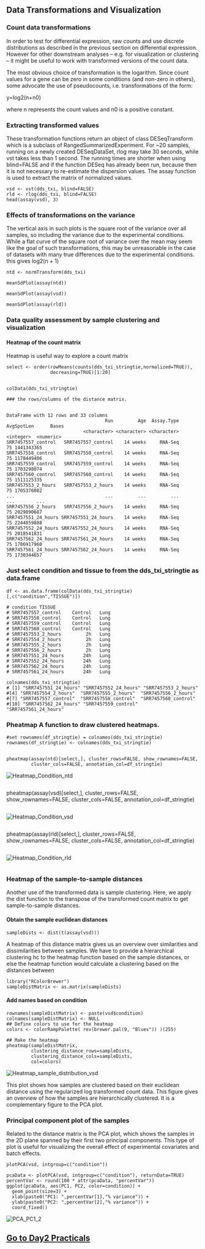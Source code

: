 ## Data Transformations and Visualization

### Count data transformations

In order to test for differential expression, raw counts and use discrete distributions as described in the previous section on differential expression. However for other downstream analyses – e.g. for visualization or clustering – it might be useful to work with transformed versions of the count data.

The most obvious choice of transformation is the logarithm. Since count values for a gene can be zero in some conditions (and non-zero in others), some advocate the use of pseudocounts, i.e. transformations of the form:
  
y=log2(n+n0)

where n represents the count values and n0 is a positive constant.


### Extracting transformed values
These transformation functions return an object of class DESeqTransform which is a subclass of RangedSummarizedExperiment. For ~20 samples, running on a newly created DESeqDataSet, rlog may take 30 seconds, while vst takes less than 1 second. The running times are shorter when using blind=FALSE and if the function DESeq has already been run, because then it is not necessary to re-estimate the dispersion values. The assay function is used to extract the matrix of normalized values.

```
vsd <- vst(dds_txi, blind=FALSE)
rld <- rlog(dds_txi, blind=FALSE)
head(assay(vsd), 3)
```
### Effects of transformations on the variance

The vertical axis in such plots is the square root of the variance over all samples, so including the variance due to the experimental conditions. While a flat curve of the square root of variance over the mean may seem like the goal of such transformations, this may be unreasonable in the case of datasets with many true differences due to the experimental conditions. this gives log2(n + 1)
```
ntd <- normTransform(dds_txi)

meanSdPlot(assay(ntd))

meanSdPlot(assay(vsd))

meanSdPlot(assay(rld))

```
### Data quality assessment by sample clustering and visualization

#### Heatmap of the count matrix
Heatmap is useful way to explore a count matrix

```
select <- order(rowMeans(counts(dds_txi_stringtie,normalized=TRUE)),
                decreasing=TRUE)[1:20]


colData(dds_txi_stringtie)

### the rows/columns of the distance matrix.


DataFrame with 12 rows and 33 columns
                                    Run         Age  Assay.Type AvgSpotLen      Bases
                            <character> <character> <character>  <integer>  <numeric>
SRR7457557_control   SRR7457557_control    14 weeks     RNA-Seq         75 1441343365
SRR7457558_control   SRR7457558_control    14 weeks     RNA-Seq         75 1178449406
SRR7457559_control   SRR7457559_control    14 weeks     RNA-Seq         75 1703298074
SRR7457560_control   SRR7457560_control    14 weeks     RNA-Seq         75 1511125335
SRR7457553_2_hours   SRR7457553_2_hours    14 weeks     RNA-Seq         75 1705376082
...                                 ...         ...         ...        ...        ...
SRR7457556_2_hours   SRR7457556_2_hours    14 weeks     RNA-Seq         75 2029890687
SRR7457551_24_hours SRR7457551_24_hours    14 weeks     RNA-Seq         75 2244859888
SRR7457552_24_hours SRR7457552_24_hours    14 weeks     RNA-Seq         75 2018541831
SRR7457562_24_hours SRR7457561_24_hours    14 weeks     RNA-Seq         75 1786917960
SRR7457561_24_hours SRR7457562_24_hours    14 weeks     RNA-Seq         75 1730344657
```
### Just select condition and tissue to from the dds_txi_stringtie as data.frame

```
df <- as.data.frame(colData(dds_txi_stringtie)[,c("condition","TISSUE")])

# condition TISSUE
# SRR7457557_control    Control   Lung
# SRR7457558_control    Control   Lung
# SRR7457559_control    Control   Lung
# SRR7457560_control    Control   Lung
# SRR7457553_2_hours         2h   Lung
# SRR7457554_2_hours         2h   Lung
# SRR7457555_2_hours         2h   Lung
# SRR7457556_2_hours         2h   Lung
# SRR7457551_24_hours       24h   Lung
# SRR7457552_24_hours       24h   Lung
# SRR7457562_24_hours       24h   Lung
# SRR7457561_24_hours       24h   Lung
```
```
colnames(dds_txi_stringtie) 
# [1] "SRR7457551_24_hours" "SRR7457552_24_hours" "SRR7457553_2_hours" 
#[4] "SRR7457554_2_hours"  "SRR7457555_2_hours"  "SRR7457556_2_hours" 
#[7] "SRR7457557_control"  "SRR7457558_control"  "SRR7457560_control" 
#[10] "SRR7457562_24_hours" "SRR7457559_control"  "SRR7457561_24_hours"
```

### Pheatmap A function to draw clustered heatmaps.
```
#set rownames(df_stringtie) = colnames(dds_txi_stringtie)
rownames(df_stringtie) <- colnames(dds_txi_stringtie)


pheatmap(assay(ntd)[select,], cluster_rows=FALSE, show_rownames=FALSE,
         cluster_cols=FALSE, annotation_col=df_stringtie)
```
![Heatmap_Condition_ntd](https://jl19.github.io/BASH_Training_Course_2023/Docs/R_Scripts/R_Plots/Rplot_heatmap_sample_condition_ntd.png)
```
```
pheatmap(assay(vsd)[select,], cluster_rows=FALSE, show_rownames=FALSE,
         cluster_cols=FALSE, annotation_col=df_stringtie)

```
```
![Heatmap_Condition_vsd](https://jl19.github.io/BASH_Training_Course_2023/Docs/R_Scripts/R_Plots/Rplot_heatmap_sample_condition_vsd.png)


```
```
pheatmap(assay(rld)[select,], cluster_rows=FALSE, show_rownames=FALSE,
         cluster_cols=FALSE, annotation_col=df_stringtie)
```
```
![Heatmap_Condition_rld](https://jl19.github.io/BASH_Training_Course_2023/Docs/R_Scripts/R_Plots/Rplot_heatmap_sample_condition_rld.png)

```
```
### Heatmap of the sample-to-sample distances
Another use of the transformed data is sample clustering. Here, we apply the dist function to the transpose of the transformed count matrix to get sample-to-sample distances.

#### Obtain the sample euclidean distances

```
sampleDists <- dist(t(assay(vsd)))
```
A heatmap of this distance matrix gives us an overview over similarities and dissimilarities between samples. We have to provide a hierarchical clustering hc to the heatmap function based on the sample distances, or else the heatmap function would calculate a clustering based on the distances between 
```
library("RColorBrewer")
sampleDistMatrix <- as.matrix(sampleDists)
```
#### Add names based on condition
```
rownames(sampleDistMatrix) <- paste(vsd$condition)
colnames(sampleDistMatrix) <- NULL
## Define colors to use for the heatmap
colors <- colorRampPalette( rev(brewer.pal(9, "Blues")) )(255)

## Make the heatmap
pheatmap(sampleDistMatrix,
         clustering_distance_rows=sampleDists,
         clustering_distance_cols=sampleDists,
         col=colors)
```
![Heatmap_sample_distribution_vsd](https://jl19.github.io/BASH_Training_Course_2023/Docs/R_Scripts/R_Plots/Rplot_heatmap_sample_distribution_vsd.png)

This plot shows how samples are clustered based on their euclidean distance using the regularized log transformed count data. This figure gives an overview of how the samples are hierarchically clustered. It is a complementary figure to the PCA plot.


### Principal component plot of the samples

Related to the distance matrix is the PCA plot, which shows the samples in the 2D plane spanned by their first two principal components. This type of plot is useful for visualizing the overall effect of experimental covariates and batch effects.

```
plotPCA(vsd, intgroup=c("condition"))

pcaData <- plotPCA(vsd, intgroup=c("condition"), returnData=TRUE)
percentVar <- round(100 * attr(pcaData, "percentVar"))
ggplot(pcaData, aes(PC1, PC2, color=condition)) +
  geom_point(size=3) +
  xlab(paste0("PC1: ",percentVar[1],"% variance")) +
  ylab(paste0("PC2: ",percentVar[2],"% variance")) + 
  coord_fixed()
```
![PCA_PC1_2](https://jl19.github.io/BASH_Training_Course_2023/Docs/R_Scripts/R_Plots/Rplot_PCA_vsd_condition_PC1_PC2.png)


## [Go to Day2 Practicals](rna-seq-wes-data-analysis-day2.md/#quantification)


